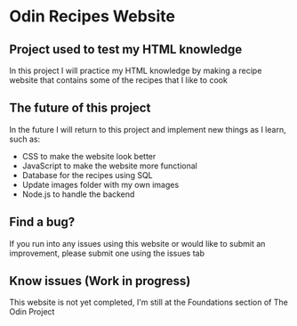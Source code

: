 # Odin Recipes Website

## Project used to test my HTML knowledge

In this project I will practice my HTML knowledge by making a recipe website that contains some of the recipes that I like to cook

## The future of this project

In the future I will return to this project and implement new things as I learn, such as:

* CSS to make the website look better
* JavaScript to make the website more functional
* Database for the recipes using SQL
* Update images folder with my own images
* Node.js to handle the backend

## Find a bug? 

If you run into any issues using this website or would like to submit an improvement, please submit one using the issues tab

## Know issues (Work in progress)

This website is not yet completed, I'm still at the Foundations section of The Odin Project